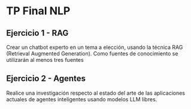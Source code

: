 # TP Final NLP
## Ejercicio 1 - RAG

Crear un chatbot experto en un tema a elección, usando la técnica RAG (Retrieval Augmented Generation). Como fuentes de conocimiento se utilizarán al menos tres fuentes

## Ejercicio 2 - Agentes

Realice una investigación respecto al estado del arte de las aplicaciones actuales de agentes inteligentes usando modelos LLM libres.

